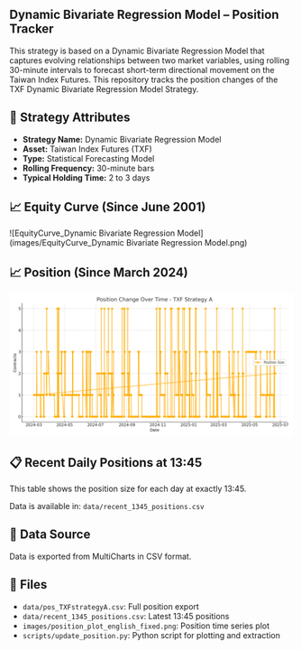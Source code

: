 ## Dynamic Bivariate Regression Model – Position Tracker
 
This strategy is based on a Dynamic Bivariate Regression Model that captures evolving relationships between two market variables, using rolling 30-minute intervals to forecast short-term directional movement on the Taiwan Index Futures.
This repository tracks the position changes of the TXF Dynamic Bivariate Regression Model Strategy.

## 📌 Strategy Attributes

- **Strategy Name:** Dynamic Bivariate Regression Model  
- **Asset:** Taiwan Index Futures (TXF)  
- **Type:** Statistical Forecasting Model  
- **Rolling Frequency:** 30-minute bars  
- **Typical Holding Time:** 2 to 3 days

## 📈 Equity Curve (Since June 2001)

![EquityCurve_Dynamic Bivariate Regression Model](images/EquityCurve_Dynamic Bivariate Regression Model.png)

## 📈 Position (Since March 2024)

![Position Chart](images/position_plot_english_fixed.png)

## 📋 Recent Daily Positions at 13:45

This table shows the position size for each day at exactly 13:45.

Data is available in: `data/recent_1345_positions.csv`

## 🔄 Data Source

Data is exported from MultiCharts in CSV format.

## 📁 Files

- `data/pos_TXFstrategyA.csv`: Full position export  
- `data/recent_1345_positions.csv`: Latest 13:45 positions  
- `images/position_plot_english_fixed.png`: Position time series plot  
- `scripts/update_position.py`: Python script for plotting and extraction  
